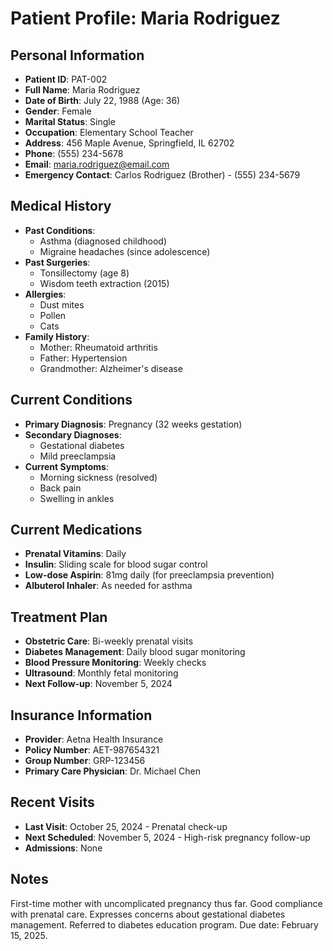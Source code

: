 # Patient Profile: Maria Rodriguez

## Personal Information
- **Patient ID**: PAT-002
- **Full Name**: Maria Rodriguez
- **Date of Birth**: July 22, 1988 (Age: 36)
- **Gender**: Female
- **Marital Status**: Single
- **Occupation**: Elementary School Teacher
- **Address**: 456 Maple Avenue, Springfield, IL 62702
- **Phone**: (555) 234-5678
- **Email**: maria.rodriguez@email.com
- **Emergency Contact**: Carlos Rodriguez (Brother) - (555) 234-5679

## Medical History
- **Past Conditions**:
  - Asthma (diagnosed childhood)
  - Migraine headaches (since adolescence)
- **Past Surgeries**:
  - Tonsillectomy (age 8)
  - Wisdom teeth extraction (2015)
- **Allergies**:
  - Dust mites
  - Pollen
  - Cats
- **Family History**:
  - Mother: Rheumatoid arthritis
  - Father: Hypertension
  - Grandmother: Alzheimer's disease

## Current Conditions
- **Primary Diagnosis**: Pregnancy (32 weeks gestation)
- **Secondary Diagnoses**:
  - Gestational diabetes
  - Mild preeclampsia
- **Current Symptoms**:
  - Morning sickness (resolved)
  - Back pain
  - Swelling in ankles

## Current Medications
- **Prenatal Vitamins**: Daily
- **Insulin**: Sliding scale for blood sugar control
- **Low-dose Aspirin**: 81mg daily (for preeclampsia prevention)
- **Albuterol Inhaler**: As needed for asthma

## Treatment Plan
- **Obstetric Care**: Bi-weekly prenatal visits
- **Diabetes Management**: Daily blood sugar monitoring
- **Blood Pressure Monitoring**: Weekly checks
- **Ultrasound**: Monthly fetal monitoring
- **Next Follow-up**: November 5, 2024

## Insurance Information
- **Provider**: Aetna Health Insurance
- **Policy Number**: AET-987654321
- **Group Number**: GRP-123456
- **Primary Care Physician**: Dr. Michael Chen

## Recent Visits
- **Last Visit**: October 25, 2024 - Prenatal check-up
- **Next Scheduled**: November 5, 2024 - High-risk pregnancy follow-up
- **Admissions**: None

## Notes
First-time mother with uncomplicated pregnancy thus far. Good compliance with prenatal care. Expresses concerns about gestational diabetes management. Referred to diabetes education program. Due date: February 15, 2025.